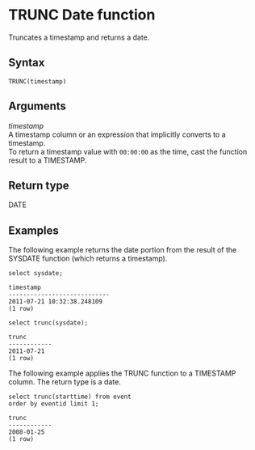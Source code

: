 # TRUNC Date function<a name="r_TRUNC_date"></a>

Truncates a timestamp and returns a date\.

## Syntax<a name="r_TRUNC_date-synopsis"></a>

```
TRUNC(timestamp)
```

## Arguments<a name="r_TRUNC_date-arguments"></a>

 *timestamp*   
A timestamp column or an expression that implicitly converts to a timestamp\.  
To return a timestamp value with `00:00:00` as the time, cast the function result to a TIMESTAMP\.

## Return type<a name="r_TRUNC_date-return-type"></a>

DATE

## Examples<a name="r_TRUNC_date-examples"></a>

The following example returns the date portion from the result of the SYSDATE function \(which returns a timestamp\)\. 

```
select sysdate;

timestamp
----------------------------
2011-07-21 10:32:38.248109
(1 row)

select trunc(sysdate);

trunc
------------
2011-07-21
(1 row)
```

The following example applies the TRUNC function to a TIMESTAMP column\. The return type is a date\. 

```
select trunc(starttime) from event
order by eventid limit 1;

trunc
------------
2008-01-25
(1 row)
```